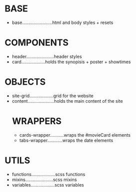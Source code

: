 # BASE

-   base........................html and body styles + resets

# COMPONENTS

-   header......................header styles
-   card...................holds the synopisis + poster + showtimes

# OBJECTS

-   site-grid...................grid for the website
-   content.....................holds the main content of the site
    # WRAPPERS
    -   cards-wrapper...........wraps the #movieCard elements
    -   tabs-wrapper............wraps the date elements

# UTILS

-   functions...................scss functions
-   mixins......................scss mixins
-   variables...................scss variables
